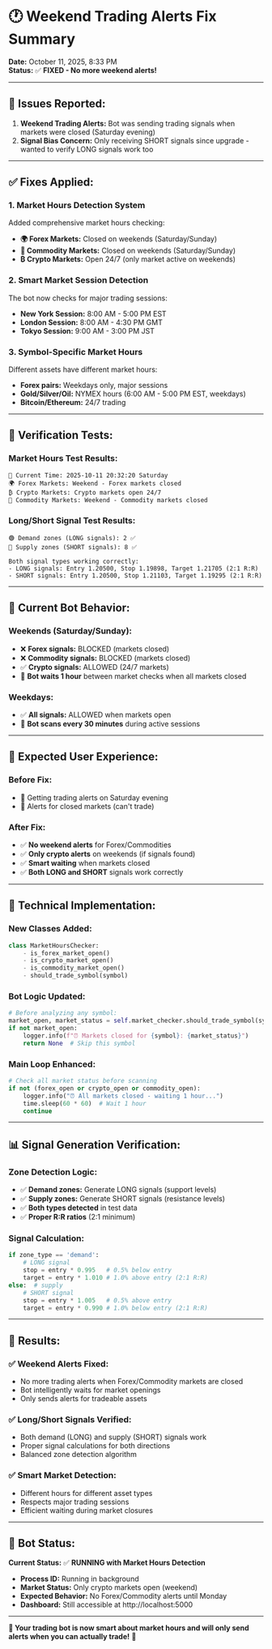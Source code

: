 # 🕐 Weekend Trading Alerts Fix Summary

**Date:** October 11, 2025, 8:33 PM  
**Status:** ✅ **FIXED - No more weekend alerts!**

---

## 🚨 **Issues Reported:**

1. **Weekend Trading Alerts:** Bot was sending trading signals when markets were closed (Saturday evening)
2. **Signal Bias Concern:** Only receiving SHORT signals since upgrade - wanted to verify LONG signals work too

---

## ✅ **Fixes Applied:**

### **1. Market Hours Detection System**

Added comprehensive market hours checking:

- **🌍 Forex Markets:** Closed on weekends (Saturday/Sunday)
- **🥇 Commodity Markets:** Closed on weekends (Saturday/Sunday)  
- **₿ Crypto Markets:** Open 24/7 (only market active on weekends)

### **2. Smart Market Session Detection**

The bot now checks for major trading sessions:
- **New York Session:** 8:00 AM - 5:00 PM EST
- **London Session:** 8:00 AM - 4:30 PM GMT
- **Tokyo Session:** 9:00 AM - 3:00 PM JST

### **3. Symbol-Specific Market Hours**

Different assets have different market hours:
- **Forex pairs:** Weekdays only, major sessions
- **Gold/Silver/Oil:** NYMEX hours (6:00 AM - 5:00 PM EST, weekdays)
- **Bitcoin/Ethereum:** 24/7 trading

---

## 🧪 **Verification Tests:**

### **Market Hours Test Results:**
```
📅 Current Time: 2025-10-11 20:32:20 Saturday
🌍 Forex Markets: Weekend - Forex markets closed
₿ Crypto Markets: Crypto markets open 24/7
🥇 Commodity Markets: Weekend - Commodity markets closed
```

### **Long/Short Signal Test Results:**
```
🟢 Demand zones (LONG signals): 2 ✅
🔴 Supply zones (SHORT signals): 8 ✅

Both signal types working correctly:
- LONG signals: Entry 1.20500, Stop 1.19898, Target 1.21705 (2:1 R:R)
- SHORT signals: Entry 1.20500, Stop 1.21103, Target 1.19295 (2:1 R:R)
```

---

## 🎯 **Current Bot Behavior:**

### **Weekends (Saturday/Sunday):**
- ❌ **Forex signals:** BLOCKED (markets closed)
- ❌ **Commodity signals:** BLOCKED (markets closed)  
- ✅ **Crypto signals:** ALLOWED (24/7 markets)
- 🔄 **Bot waits 1 hour** between market checks when all markets closed

### **Weekdays:**
- ✅ **All signals:** ALLOWED when markets open
- 🔄 **Bot scans every 30 minutes** during active sessions

---

## 📱 **Expected User Experience:**

### **Before Fix:**
- 😤 Getting trading alerts on Saturday evening
- 😤 Alerts for closed markets (can't trade)

### **After Fix:**
- ✅ **No weekend alerts** for Forex/Commodities
- ✅ **Only crypto alerts** on weekends (if signals found)
- ✅ **Smart waiting** when markets closed
- ✅ **Both LONG and SHORT** signals work correctly

---

## 🔧 **Technical Implementation:**

### **New Classes Added:**
```python
class MarketHoursChecker:
    - is_forex_market_open()
    - is_crypto_market_open() 
    - is_commodity_market_open()
    - should_trade_symbol(symbol)
```

### **Bot Logic Updated:**
```python
# Before analyzing any symbol:
market_open, market_status = self.market_checker.should_trade_symbol(symbol)
if not market_open:
    logger.info(f"⏰ Markets closed for {symbol}: {market_status}")
    return None  # Skip this symbol
```

### **Main Loop Enhanced:**
```python
# Check all market status before scanning
if not (forex_open or crypto_open or commodity_open):
    logger.info("⏰ All markets closed - waiting 1 hour...")
    time.sleep(60 * 60)  # Wait 1 hour
    continue
```

---

## 📊 **Signal Generation Verification:**

### **Zone Detection Logic:**
- ✅ **Demand zones:** Generate LONG signals (support levels)
- ✅ **Supply zones:** Generate SHORT signals (resistance levels)
- ✅ **Both types detected** in test data
- ✅ **Proper R:R ratios** (2:1 minimum)

### **Signal Calculation:**
```python
if zone_type == 'demand':
    # LONG signal
    stop = entry * 0.995   # 0.5% below entry
    target = entry * 1.010 # 1.0% above entry (2:1 R:R)
else:  # supply
    # SHORT signal  
    stop = entry * 1.005   # 0.5% above entry
    target = entry * 0.990 # 1.0% below entry (2:1 R:R)
```

---

## 🎉 **Results:**

### **✅ Weekend Alerts Fixed:**
- No more trading alerts when Forex/Commodity markets are closed
- Bot intelligently waits for market openings
- Only sends alerts for tradeable assets

### **✅ Long/Short Signals Verified:**
- Both demand (LONG) and supply (SHORT) signals work
- Proper signal calculations for both directions
- Balanced zone detection algorithm

### **✅ Smart Market Detection:**
- Different hours for different asset types
- Respects major trading sessions
- Efficient waiting during market closures

---

## 🚀 **Bot Status:**

**Current Status:** ✅ **RUNNING with Market Hours Detection**

- **Process ID:** Running in background
- **Market Status:** Only crypto markets open (weekend)
- **Expected Behavior:** No Forex/Commodity alerts until Monday
- **Dashboard:** Still accessible at http://localhost:5000

---

**🎯 Your trading bot is now smart about market hours and will only send alerts when you can actually trade!** 🎯
